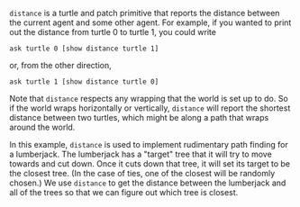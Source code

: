 `distance` is a turtle and patch primitive that reports the distance between the current agent and some other agent. For example, if you wanted to print out the distance from turtle 0 to turtle 1, you could write 



```ask turtle 0 [show distance turtle 1]```



 or, from the other direction, 



```ask turtle 1 [show distance turtle 0]```



Note that `distance` respects any wrapping that the world is set up to do. So if the world wraps horizontally or vertically, `distance` will report the shortest distance between two turtles, which might be along a path that wraps around the world.

In this example, `distance` is used to implement rudimentary path finding for a lumberjack. The lumberjack has a "target" tree that it will try to move towards and cut down. Once it cuts down that tree, it will set its target to be the closest tree. (In the case of ties, one of the closest will be randomly chosen.) We use `distance` to get the distance between the lumberjack and all of the trees so that we can figure out which tree is closest.
